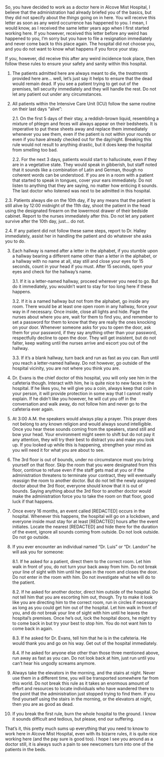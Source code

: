   

So, you have decided to work as a doctor here in Alcove Mist Hospital, I believe that the administration had already briefed you of the basics, but they did not specify about the *things* going on in here. You will receive this letter as soon as any weird occurrence has happened to you. I mean, I would know, as I received the same letter years ago when I first started working here. If you however, received this letter before any weird has happened to you, I’m sorry but you have to file a resignation immediately and never come back to this place again. The hospital did not choose you, and you do not want to know what happens if you force your stay.

If you, however, did receive this after any weird incidence took place, then follow these rules to ensure your safety and sanity within this hospital.

1. The patients admitted here are always meant to die, the *treatments* provided here are… well, let’s just say it helps to ensure that the dead would remain dead. If you see a patient trying to get out of the premises, tell security immediately and they will handle the rest. Do not let any patient out under any circumstances.

2. All patients within the Intensive Care Unit (ICU) follow the same routine on their last days “alive”:

   2.1. On the first 5 days of their stay, a reddish-brown liquid, resembling a mixture of phlegm and feces will always appear on their bedsheets. It is imperative to put these sheets away and replace them immediately whenever you see them, even if the patient is not within your rounds or even if you have already checked out for the day/night. Breaking this rule would not result to anything drastic, but it does keep the hospital from smelling too bad.

   2.2. For the next 3 days, patients would start to hallucinate, even if they are in a vegetative state. They would speak in gibberish, but staff noted that it sounds like a combination of Latin and German, though no coherent words can be understood. If you are in a room with a patient that started to speak in tongues, cover your ears immediately. Do not listen to anything that they are saying, no matter how enticing it sounds. The last doctor who listened was next to be admitted in this hospital.

  2.3. Patients always die on the 10th day, if by any means that the patient is still alive by 12:00 midnight of the 11th day, shoot the patient in the head using the designated firearm on the lowermost drawer of their bedside cabinet. Report to the nurses immediately after this. Do not let any patient survive after the 10th day, just… do not.

   2.4. If any patient did not follow these same steps, report to Dr. Halley immediately, assist her in handling the patient and do whatever she asks you to do.

3. Each hallway is named after a letter in the alphabet, if you stumble upon a hallway bearing a different name other than a letter in the alphabet, or a hallway with no name at all, stay still and close your eyes for 15 seconds, count in your head if you must. After 15 seconds, open your eyes and check for the hallway’s name.

   3.1. If it is a letter-named hallway, proceed wherever you need to go. But do it immediately, you wouldn’t want to stay for too long here if these happens.

   3.2. If it is a named hallway but not from the alphabet, go inside any room. There would be at least one open room in any hallway, force your way in if necessary. Once inside, close all lights and hide. Page the nurses about where you are, wait for them to find you, and remember to set a password for them to know that they are really the ones knocking on your door. Whenever someone asks for you to open the door, ask them for your password, if they say anything other than your password, respectfully decline to open the door. They will get insistent, but do not falter, keep waiting until the nurses arrive and escort you out of the hallway.

   3.3. If it’s a blank hallway, turn back and run as fast as you can. Run until you reach a letter-named hallway. Do not however, go outside of the hospital vicinity, you are not where you think you are.

4. Dr. Evans is the chief doctor of this hospital, you will only see him in the cafeteria though. Interact with him, he is quite nice to new faces in the hospital. If he likes you, he will give you a coin, always keep that coin in your person, it will provide protection in some way that I cannot really explain. If he didn’t like you however, he will cut you off in the conversation and walk away, do not follow him and never go to the cafeteria ever again.

5. At 3:00 A.M. the speakers would always play a prayer. This prayer does not belong to any known religion and would always sound intelligible. Once you hear these sounds coming from the speakers, stand still and bow your head. Your environment might seem to shift but do not pay it any attention, they will try their best to distract you and make you look up. If you looked up while this is happening, strengthen your mind as you will need it for what you are about to see.

6. The 3rd floor is out of bounds, under no circumstance must you bring yourself on that floor. Skip the room that you were designated from this floor, continue to refuse even if the staff gets mad at you or if the administration threatens to terminate your contract, they will eventually reassign the room to another doctor. But do not tell the newly assigned doctor about the 3rd floor, everyone should know that it is out of bounds. Saying anything about the 3rd floor to another doctor would make the administration force you to take the room on that floor, good luck if that happens.

7. Once every 16 months, an event called \[REDACTED\] occurs in the hospital. Whenever this happens, the hospital will go on a lockdown, and everyone inside must stay for at least \[REDACTED\] hours after the event initiates. Locate the nearest \[REDACTED\] and hide there for the duration of the event, ignore all sounds coming from outside. Do not look outside. Do not go outside. 

8. If you ever encounter an individual named “Dr. Luis” or “Dr. Landon” he will ask you for someone:

   8.1. If he asked for a patient, direct them to the correct room. Let him walk in front of you, do not turn your back away from him. Do not break your line of sight with him until he goes in the room and closes the door. Do not enter in the room with him. Do not investigate what he will do to the patient. 

   8.2. If he asked for another doctor, direct him outside of the hospital. Do not tell him that you are escorting him out, though. Try to make it look like you are directing him to the correct room, run in circles if necessary as long as you could get him out of the hospital. Let him walk in front of you, and do not break your line of sight with him until he leaves the hospital’s premises. Once he’s out, lock the hospital doors, he might try to come back in but try your best to stop him. You do not want him to come back in again.

   8.3. If he asked for Dr. Evans, tell him that he is in the cafeteria. He would thank you and go on his way. Get out of the hospital immediately.

   8.4. If he asked for anyone else other than those three mentioned above, run away as fast as you can. Do not look back at him, just run until you can’t hear his ungodly screams anymore.

9. Always take the elevators in the morning, and the stairs at night. Never use them in a different time, you will be transported somewhere far from this world. Do not break this rule as it takes an enormous amount of effort and resources to locate individuals who have wandered there to the point that the administration just stopped trying to find them. If you find yourself using the stairs in the morning, or the elevators at night, then you are as good as dead.

10. If you break the first rule, burn the whole hospital to the ground. I know it sounds difficult and tedious, but please, end our suffering.

That’s it, this pretty much sums up everything that you need to know to work here in Alcove Mist Hospital, even with its bizarre rules, it is quite nice working here (and the pay sure is good too). I hope I see you around as a doctor still, it is always such a pain to see newcomers turn into one of the patients in the beds.
